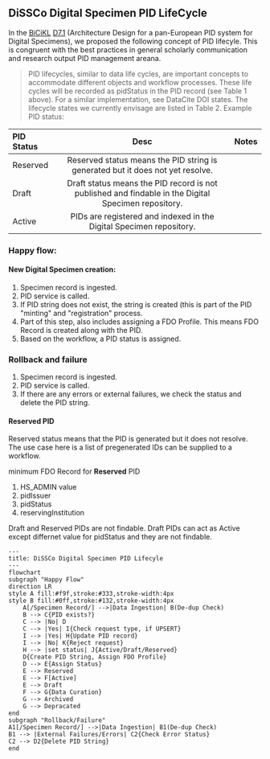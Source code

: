 
## DiSSCo Digital Specimen PID LifeCycle 

In the [BiCiKL](https://bicikl-project.eu/) [D7.1](https://doi.org/10.3897/arphapreprints.e107168
) (Architecture Design for a pan-European PID system for Digital Specimens), we proposed the following concept of PID lifecyle. This is congruent with the best practices in general scholarly communication and research output PID management areana. 

>PID lifecycles, similar to data life cycles, are important concepts to accommodate different objects and workflow processes. These life cycles will be recorded as pidStatus in the PID record (see Table 1 above). For a similar implementation, see DataCite DOI states. The lifecycle states we currently envisage are listed in Table 2.
Example PID status:

| PID Status             | Desc | Notes |
| :---------------- | :------: | ----: |
| Reserved        |  Reserved status means the PID string is generated but it does not yet resolve.    |  |
| Draft       |  Draft status means the PID record is not published and findable in the Digital Specimen repository.    |  |
| Active           | PIDs are registered and indexed in the Digital Specimen repository.   |  |



### Happy flow: 
#### New Digital Specimen creation: 

1. Specimen record is ingested. 
2. PID service is called.
3. If PID string does not exist, the string is created (this is part of the PID "minting" and "registration" process. 
4. Part of this step, also includes assigning a FDO Profile. This means FDO Record is created along with the PID. 
6. Based on the workflow, a PID status is assigned.


### Rollback and failure 

1. Specimen record is ingested. 
2. PID service is called.
3. If there are any errors or external failures, we check the status and delete the PID string. 

#### Reserved PID 
Reserved status means that the PID is generated but it does not resolve. The use case here is a list of pregenerated IDs can be supplied to a workflow. 

minimum FDO Record for **Reserved** PID 
1. HS_ADMIN value 
2. pidIssuer 
3. pidStatus
4. reservingInstitution

Draft and Reserved PIDs are not findable. 
Draft PIDs can act as Active except differnet value for pidStatus and they are not findable. 



```mermaid
---
title: DiSSCo Digital Specimen PID Lifecyle
---  
flowchart 
subgraph "Happy Flow" 
direction LR
style A fill:#f9f,stroke:#333,stroke-width:4px
style B fill:#0ff,stroke:#132,stroke-width:4px
    A[/Specimen Record/] -->|Data Ingestion| B(De-dup Check)
    B --> C{PID exists?}
    C --> |No| D
    C --> |Yes| I{Check request type, if UPSERT}
    I --> |Yes| H{Update PID record}
    I --> |No| K{Reject request}
    H --> |set status| J{Active/Draft/Reserved}
    D{Create PID String, Assign FDO Profile}
    D --> E{Assign Status}
    E --> Reserved
    E --> F[Active]
    E --> Draft
    F --> G{Data Curation}
    G --> Archived
    G --> Depracated
end 
subgraph "Rollback/Failure" 
A1[/Specimen Record/] -->|Data Ingestion| B1(De-dup Check)
B1 --> |External Failures/Errors| C2{Check Error Status}
C2 --> D2{Delete PID String}
end
```
